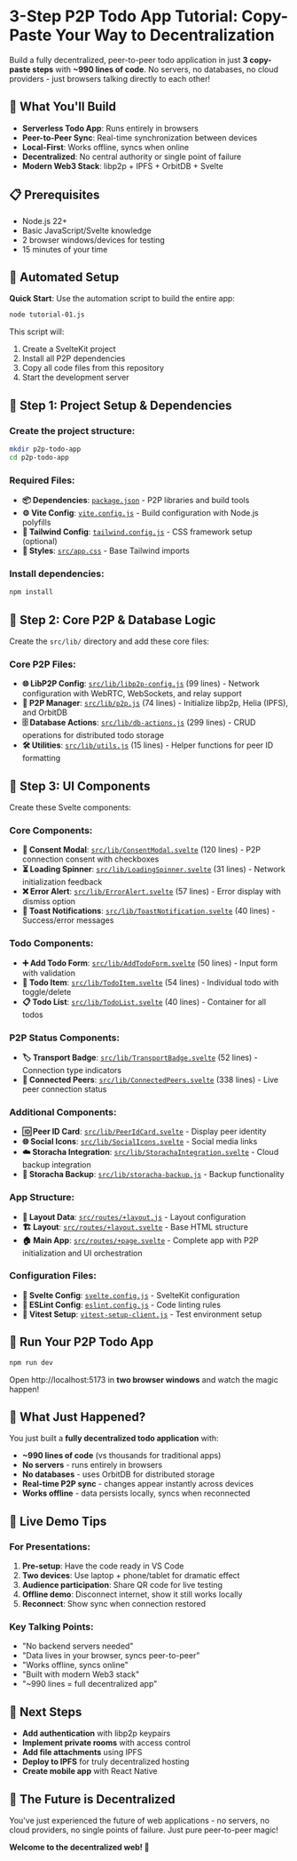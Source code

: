 # 3-Step P2P Todo App Tutorial: Copy-Paste Your Way to Decentralization

Build a fully decentralized, peer-to-peer todo application in just **3 copy-paste steps** with **~990 lines of code**. No servers, no databases, no cloud providers - just browsers talking directly to each other!

## 🎯 What You'll Build

- **Serverless Todo App**: Runs entirely in browsers
- **Peer-to-Peer Sync**: Real-time synchronization between devices
- **Local-First**: Works offline, syncs when online
- **Decentralized**: No central authority or single point of failure
- **Modern Web3 Stack**: libp2p + IPFS + OrbitDB + Svelte

## 📋 Prerequisites

- Node.js 22+
- Basic JavaScript/Svelte knowledge
- 2 browser windows/devices for testing
- 15 minutes of your time

## 🤖 Automated Setup

**Quick Start**: Use the automation script to build the entire app:

```bash
node tutorial-01.js
```

This script will:
1. Create a SvelteKit project
2. Install all P2P dependencies
3. Copy all code files from this repository
4. Start the development server

## 🚀 Step 1: Project Setup & Dependencies

### Create the project structure:

```bash
mkdir p2p-todo-app
cd p2p-todo-app
```

### Required Files:

- **📦 Dependencies**: [`package.json`](./package.json) - P2P libraries and build tools
- **⚙️ Vite Config**: [`vite.config.js`](./vite.config.js) - Build configuration with Node.js polyfills
- **🎨 Tailwind Config**: [`tailwind.config.js`](./tailwind.config.js) - CSS framework setup (optional)
- **💅 Styles**: [`src/app.css`](./src/app.css) - Base Tailwind imports

### Install dependencies:

```bash
npm install
```

## 🔗 Step 2: Core P2P & Database Logic

Create the `src/lib/` directory and add these core files:

### Core P2P Files:

- **🌐 LibP2P Config**: [`src/lib/libp2p-config.js`](./src/lib/libp2p-config.js) (99 lines) - Network configuration with WebRTC, WebSockets, and relay support
- **🔄 P2P Manager**: [`src/lib/p2p.js`](./src/lib/p2p.js) (74 lines) - Initialize libp2p, Helia (IPFS), and OrbitDB
- **🗄️ Database Actions**: [`src/lib/db-actions.js`](./src/lib/db-actions.js) (299 lines) - CRUD operations for distributed todo storage
- **🛠️ Utilities**: [`src/lib/utils.js`](./src/lib/utils.js) (15 lines) - Helper functions for peer ID formatting

## 🎨 Step 3: UI Components

Create these Svelte components:

### Core Components:

- **🚪 Consent Modal**: [`src/lib/ConsentModal.svelte`](./src/lib/ConsentModal.svelte) (120 lines) - P2P connection consent with checkboxes
- **⏳ Loading Spinner**: [`src/lib/LoadingSpinner.svelte`](./src/lib/LoadingSpinner.svelte) (31 lines) - Network initialization feedback
- **❌ Error Alert**: [`src/lib/ErrorAlert.svelte`](./src/lib/ErrorAlert.svelte) (57 lines) - Error display with dismiss option
- **🔔 Toast Notifications**: [`src/lib/ToastNotification.svelte`](./src/lib/ToastNotification.svelte) (40 lines) - Success/error messages

### Todo Components:

- **➕ Add Todo Form**: [`src/lib/AddTodoForm.svelte`](./src/lib/AddTodoForm.svelte) (50 lines) - Input form with validation
- **📝 Todo Item**: [`src/lib/TodoItem.svelte`](./src/lib/TodoItem.svelte) (54 lines) - Individual todo with toggle/delete
- **📋 Todo List**: [`src/lib/TodoList.svelte`](./src/lib/TodoList.svelte) (40 lines) - Container for all todos

### P2P Status Components:

- **🏷️ Transport Badge**: [`src/lib/TransportBadge.svelte`](./src/lib/TransportBadge.svelte) (52 lines) - Connection type indicators
- **👥 Connected Peers**: [`src/lib/ConnectedPeers.svelte`](./src/lib/ConnectedPeers.svelte) (338 lines) - Live peer connection status

### Additional Components:

- **🆔 Peer ID Card**: [`src/lib/PeerIdCard.svelte`](./src/lib/PeerIdCard.svelte) - Display peer identity
- **🌐 Social Icons**: [`src/lib/SocialIcons.svelte`](./src/lib/SocialIcons.svelte) - Social media links
- **☁️ Storacha Integration**: [`src/lib/StorachaIntegration.svelte`](./src/lib/StorachaIntegration.svelte) - Cloud backup integration
- **💾 Storacha Backup**: [`src/lib/storacha-backup.js`](./src/lib/storacha-backup.js) - Backup functionality

### App Structure:

- **🔗 Layout Data**: [`src/routes/+layout.js`](./src/routes/+layout.js) - Layout configuration
- **🏗️ Layout**: [`src/routes/+layout.svelte`](./src/routes/+layout.svelte) - Base HTML structure
- **🏠 Main App**: [`src/routes/+page.svelte`](./src/routes/+page.svelte) - Complete app with P2P initialization and UI orchestration

### Configuration Files:

- **📝 Svelte Config**: [`svelte.config.js`](./svelte.config.js) - SvelteKit configuration
- **🔧 ESLint Config**: [`eslint.config.js`](./eslint.config.js) - Code linting rules
- **🧪 Vitest Setup**: [`vitest-setup-client.js`](./vitest-setup-client.js) - Test environment setup

## 🚀 Run Your P2P Todo App

```bash
npm run dev
```

Open http://localhost:5173 in **two browser windows** and watch the magic happen!

## 🎯 What Just Happened?

You just built a **fully decentralized todo application** with:

- **~990 lines of code** (vs thousands for traditional apps)
- **No servers** - runs entirely in browsers
- **No databases** - uses OrbitDB for distributed storage
- **Real-time P2P sync** - changes appear instantly across devices
- **Works offline** - data persists locally, syncs when reconnected

## 🎪 Live Demo Tips

### For Presentations:

1. **Pre-setup**: Have the code ready in VS Code
2. **Two devices**: Use laptop + phone/tablet for dramatic effect
3. **Audience participation**: Share QR code for live testing
4. **Offline demo**: Disconnect internet, show it still works locally
5. **Reconnect**: Show sync when connection restored

### Key Talking Points:

- "No backend servers needed"
- "Data lives in your browser, syncs peer-to-peer"
- "Works offline, syncs online"
- "Built with modern Web3 stack"
- "~990 lines = full decentralized app"

## 🔧 Next Steps

- **Add authentication** with libp2p keypairs
- **Implement private rooms** with access control
- **Add file attachments** using IPFS
- **Deploy to IPFS** for truly decentralized hosting
- **Create mobile app** with React Native

## 🌟 The Future is Decentralized

You've just experienced the future of web applications - no servers, no cloud providers, no single points of failure. Just pure peer-to-peer magic!

**Welcome to the decentralized web! 🎉**

